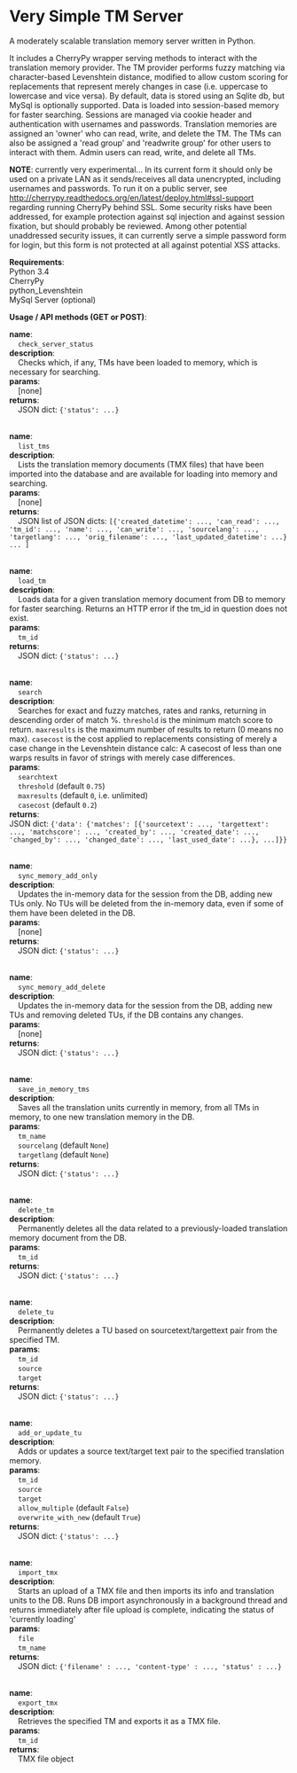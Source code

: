 ﻿# Very Simple TM Server

A moderately scalable translation memory server written in Python.

It includes a CherryPy wrapper serving methods to interact with the translation memory provider. The TM provider performs fuzzy matching via character-based Levenshtein distance, modified to allow custom scoring for replacements that represent merely changes in case (i.e. uppercase to lowercase and vice versa).  By default, data is stored using an Sqlite db, but MySql is optionally supported.  Data is loaded into session-based memory for faster searching. Sessions are managed via cookie header and authentication with usernames and passwords. Translation memories are assigned an 'owner' who can read, write, and delete the TM. The TMs can also be assigned a 'read group' and 'readwrite group' for other users to interact with them. Admin users can read, write, and delete all TMs. 

<strong>NOTE</strong>: currently very experimental... In its current form it should only be used on a private LAN as it sends/receives all data unencrypted, including usernames and passwords. To run it on a public server, see <a href="http://cherrypy.readthedocs.org/en/latest/deploy.html#ssl-support">http://cherrypy.readthedocs.org/en/latest/deploy.html#ssl-support</a> regarding running CherryPy behind SSL. Some security risks have been addressed, for example protection against sql injection and against session fixation, but should probably be reviewed. Among other potential unaddressed security issues, it can currently serve a simple password form for login, but this form is not protected at all against potential XSS attacks.


<strong>Requirements</strong>:<br/>
Python 3.4<br/>
CherryPy<br/>
python_Levenshtein<br/>
MySql Server (optional)<br/>

<strong>Usage / API methods (GET or POST)</strong>:

<strong>name</strong>:<br/>
&nbsp;&nbsp;&nbsp;&nbsp;``` check_server_status ```<br/>
<strong>description</strong>:<br/>
&nbsp;&nbsp;&nbsp;&nbsp;Checks which, if any, TMs have been loaded to memory, which is necessary for searching.<br>
<strong>params</strong>:<br/>
&nbsp;&nbsp;&nbsp;&nbsp;[none]<br/>
<strong>returns</strong>:<br/>
&nbsp;&nbsp;&nbsp;&nbsp;JSON dict: ``` {'status': ...} ```<br/><br/>

<strong>name</strong>:<br/>
&nbsp;&nbsp;&nbsp;&nbsp;``` list_tms ```<br/>
<strong>description</strong>:<br/>
&nbsp;&nbsp;&nbsp;&nbsp;Lists the translation memory documents (TMX files) that have been imported into the database and are available for loading into memory and searching.<br/>
<strong>params</strong>:<br/>
&nbsp;&nbsp;&nbsp;&nbsp;[none]<br/>
<strong>returns</strong>:<br/>
&nbsp;&nbsp;&nbsp;&nbsp;JSON list of JSON dicts: ``` [{'created_datetime': ..., 'can_read': ..., 'tm_id': ..., 'name': ..., 'can_write': ..., 'sourcelang': ..., 'targetlang': ..., 'orig_filename': ..., 'last_updated_datetime': ...} ... ] ```<br/><br/>

<strong>name</strong>:<br/>
&nbsp;&nbsp;&nbsp;&nbsp;``` load_tm ```<br/>
<strong>description</strong>:<br/>
&nbsp;&nbsp;&nbsp;&nbsp;Loads data for a given translation memory document from DB to memory for faster searching. Returns an HTTP error if the tm_id in question does not exist.<br/>
<strong>params</strong>:<br/>
&nbsp;&nbsp;&nbsp;&nbsp;``` tm_id ```<br/>
<strong>returns</strong>:<br/>
&nbsp;&nbsp;&nbsp;&nbsp;JSON dict: ``` {'status': ...} ```<br/><br/>

<strong>name</strong>:<br/>
&nbsp;&nbsp;&nbsp;&nbsp;``` search ```<br/>
<strong>description</strong>:<br/>
&nbsp;&nbsp;&nbsp;&nbsp;Searches for exact and fuzzy matches, rates and ranks, returning in descending order of match %. ``` threshold ``` is the minimum match score to return. ``` maxresults ``` is the maximum number of results to return (0 means no max). ``` casecost ``` is the cost applied to replacements consisting of merely a case change in the Levenshtein distance calc:  A casecost of less than one warps results in favor of strings with merely case differences.<br/>
<strong>params</strong>:<br/>
&nbsp;&nbsp;&nbsp;&nbsp;``` searchtext ```<br/>
&nbsp;&nbsp;&nbsp;&nbsp;``` threshold ``` (default ``` 0.75 ```)<br/>
&nbsp;&nbsp;&nbsp;&nbsp;``` maxresults ``` (default ``` 0 ```, i.e. unlimited)<br/>
&nbsp;&nbsp;&nbsp;&nbsp;``` casecost ``` (default ``` 0.2 ```)<br/>
<strong>returns</strong>:<br/>
JSON dict: ``` {'data': {'matches': [{'sourcetext': ..., 'targettext': ..., 'matchscore': ..., 'created_by': ..., 'created_date': ..., 'changed_by': ..., 'changed_date': ..., 'last_used_date': ...}, ...]}} ```<br/><br/>

<strong>name</strong>:<br/>
&nbsp;&nbsp;&nbsp;&nbsp;``` sync_memory_add_only ```<br/>
<strong>description</strong>:<br/>
&nbsp;&nbsp;&nbsp;&nbsp;Updates the in-memory data for the session from the DB, adding new TUs only. No TUs will be deleted from the in-memory data, even if some of them have been deleted in the DB.<br/>
<strong>params</strong>:<br/>
&nbsp;&nbsp;&nbsp;&nbsp;[none]<br/>
<strong>returns</strong>:<br/>
&nbsp;&nbsp;&nbsp;&nbsp;JSON dict: ``` {'status': ...} ```<br/><br/>

<strong>name</strong>:<br/>
&nbsp;&nbsp;&nbsp;&nbsp;``` sync_memory_add_delete ```<br/>
<strong>description</strong>:<br/>
&nbsp;&nbsp;&nbsp;&nbsp;Updates the in-memory data for the session from the DB, adding new TUs and removing deleted TUs, if the DB contains any changes.<br/>
<strong>params</strong>:<br/>
&nbsp;&nbsp;&nbsp;&nbsp;[none]<br/>
<strong>returns</strong>:<br/>
&nbsp;&nbsp;&nbsp;&nbsp;JSON dict: ``` {'status': ...} ```<br/><br/>

<strong>name</strong>:<br/>
&nbsp;&nbsp;&nbsp;&nbsp;``` save_in_memory_tms ```<br/>
<strong>description</strong>:<br/>
&nbsp;&nbsp;&nbsp;&nbsp;Saves all the translation units currently in memory, from all TMs in memory, to one new translation memory in the DB.<br/>
<strong>params</strong>:<br/>
&nbsp;&nbsp;&nbsp;&nbsp;``` tm_name ```<br/>
&nbsp;&nbsp;&nbsp;&nbsp;``` sourcelang ``` (default ``` None ```)<br/>
&nbsp;&nbsp;&nbsp;&nbsp;``` targetlang ``` (default ``` None ```)<br/>
<strong>returns</strong>:<br/>
&nbsp;&nbsp;&nbsp;&nbsp;JSON dict: ``` {'status': ...} ```<br/><br/>

<strong>name</strong>:<br/>
&nbsp;&nbsp;&nbsp;&nbsp;``` delete_tm ```<br/>
<strong>description</strong>:<br/>
&nbsp;&nbsp;&nbsp;&nbsp;Permanently deletes all the data related to a previously-loaded translation memory document from the DB.<br/>
<strong>params</strong>:<br/>
&nbsp;&nbsp;&nbsp;&nbsp;``` tm_id ```<br/>
<strong>returns</strong>:<br/>
&nbsp;&nbsp;&nbsp;&nbsp;JSON dict: ``` {'status': ...} ```<br/><br/>

<strong>name</strong>:<br/>
&nbsp;&nbsp;&nbsp;&nbsp;``` delete_tu ```<br/>
<strong>description</strong>:<br/>
&nbsp;&nbsp;&nbsp;&nbsp;Permanently deletes a TU based on sourcetext/targettext pair from the specified TM.<br/>
<strong>params</strong>:<br/>
&nbsp;&nbsp;&nbsp;&nbsp;``` tm_id ```<br/>
&nbsp;&nbsp;&nbsp;&nbsp;``` source ```<br/>
&nbsp;&nbsp;&nbsp;&nbsp;``` target ```<br/>
<strong>returns</strong>:<br/>
&nbsp;&nbsp;&nbsp;&nbsp;JSON dict: ``` {'status': ...} ```<br/><br/>

<strong>name</strong>:<br/>
&nbsp;&nbsp;&nbsp;&nbsp;``` add_or_update_tu ```<br/>
<strong>description</strong>:<br/>
&nbsp;&nbsp;&nbsp;&nbsp;Adds or updates a source text/target text pair to the specified translation memory.<br/>
<strong>params</strong>:<br/>
&nbsp;&nbsp;&nbsp;&nbsp;``` tm_id ```<br/>
&nbsp;&nbsp;&nbsp;&nbsp;``` source ```<br/>
&nbsp;&nbsp;&nbsp;&nbsp;``` target ```<br/>
&nbsp;&nbsp;&nbsp;&nbsp;``` allow_multiple ``` (default ``` False ```)<br/>
&nbsp;&nbsp;&nbsp;&nbsp;``` overwrite_with_new ``` (default ``` True ```)<br/>
<strong>returns</strong>:<br/>
&nbsp;&nbsp;&nbsp;&nbsp;JSON dict: ``` {'status': ...} ```<br/><br/>

<strong>name</strong>:<br/>
&nbsp;&nbsp;&nbsp;&nbsp;``` import_tmx ```<br/>
<strong>description</strong>:<br/>
&nbsp;&nbsp;&nbsp;&nbsp;Starts an upload of a TMX file and then imports its info and translation units to the DB.  Runs DB import asynchronously in a background thread and returns immediately after file upload is complete, indicating the status of 'currently loading'<br/>
<strong>params</strong>:<br/>
&nbsp;&nbsp;&nbsp;&nbsp;``` file ```<br/>
&nbsp;&nbsp;&nbsp;&nbsp;``` tm_name ```<br/>
<strong>returns</strong>:<br/>
&nbsp;&nbsp;&nbsp;&nbsp;JSON dict: ``` {'filename' : ..., 'content-type' : ..., 'status' : ...} ```<br/><br/>

<strong>name</strong>:<br/>
&nbsp;&nbsp;&nbsp;&nbsp;``` export_tmx ```<br/>
<strong>description</strong>:<br/>
&nbsp;&nbsp;&nbsp;&nbsp;Retrieves the specified TM and exports it as a TMX file.<br/>
<strong>params</strong>:<br/>
&nbsp;&nbsp;&nbsp;&nbsp;``` tm_id ```<br/>
<strong>returns</strong>:<br/>
&nbsp;&nbsp;&nbsp;&nbsp;TMX file object<br/><br/>